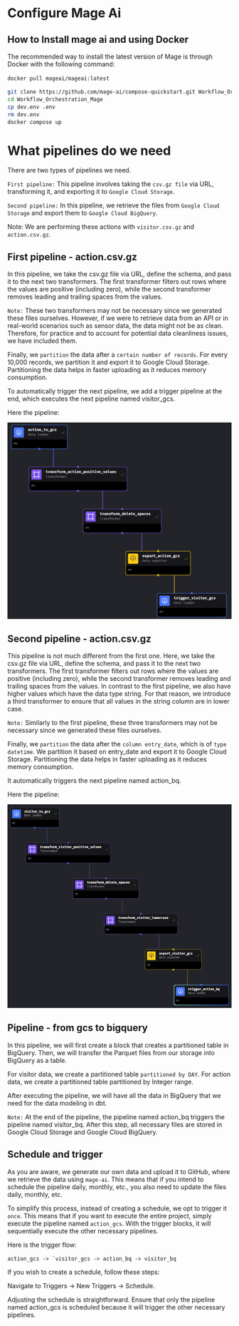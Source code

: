 # Configure Mage Ai

## How to Install mage ai and using Docker

The recommended way to install the latest version of Mage is through Docker with the following command:

`docker pull mageai/mageai:latest`

```bash
git clone https://github.com/mage-ai/compose-quickstart.git Workflow_Orchestration_Mage
cd Workflow_Orchestration_Mage
cp dev.env .env
rm dev.env
docker compose up
```

# What pipelines do we need
There are two types of pipelines we need.

`First pipeline:` This pipeline involves taking the `csv.gz file` via URL, transforming it, and exporting it to `Google Cloud Storage`.

`Second pipeline:` In this pipeline, we retrieve the files from `Google Cloud Storage` and export them to `Google Cloud BigQuery`.

Note: We are performing these actions with `visitor.csv.gz` and `action.csv.gz`.

## First pipeline - action.csv.gz
In this pipeline, we take the csv.gz file via URL, define the schema, and pass it to the next two transformers. The first transformer filters out rows where the values are positive (including zero), while the second transformer removes leading and trailing spaces from the values.

`Note:` These two transformers may not be necessary since we generated these files ourselves. However, if we were to retrieve data from an API or in real-world scenarios such as sensor data, the data might not be as clean. Therefore, for practice and to account for potential data cleanliness issues, we have included them.

Finally, we `partition` the data after a `certain number of records`. For every 10,000 records, we partition it and export it to Google Cloud Storage. Partitioning the data helps in faster uploading as it reduces memory consumption.

To automatically trigger the next pipeline, we add a trigger pipeline at the end, which executes the next pipeline named visitor_gcs.

Here the pipeline: 

![action_pipeline](https://github.com/Yokanisha/generatedAmusementPark/blob/main/Images/pipeline_action_gcs.PNG?raw=true)

## Second pipeline - action.csv.gz
This pipeline is not much different from the first one. Here, we take the csv.gz file via URL, define the schema, and pass it to the next two transformers. The first transformer filters out rows where the values are positive (including zero), while the second transformer removes leading and trailing spaces from the values. In contrast to the first pipeline, we also have higher values which have the data type string. For that reason, we introduce a third transformer to ensure that all values in the string column are in lower case.

`Note:` Similarly to the first pipeline, these three transformers may not be necessary since we generated these files ourselves.

Finally, we `partition` the data after the `column entry_date`, which is of `type datetime`. We partition it based on entry_date and export it to Google Cloud Storage. Partitioning the data helps in faster uploading as it reduces memory consumption.

It automatically triggers the next pipeline named action_bq.

Here the pipeline: 

![visitor_pipeline](https://github.com/Yokanisha/generatedAmusementPark/blob/main/Images/pipeline_visitor_gcs.PNG?raw=true)

## Pipeline - from gcs to bigquery

In this pipeline, we will first create a block that creates a partitioned table in BigQuery. Then, we will transfer the Parquet files from our storage into BigQuery as a table.

For visitor data, we create a partitioned table `partitioned by DAY`. For action data, we create a partitioned table partitioned by Integer range.

After executing the pipeline, we will have all the data in BigQuery that we need for the data modeling in dbt.

`Note:` At the end of the pipeline, the pipeline named action_bq triggers the pipeline named visitor_bq. After this step, all necessary files are stored in Google Cloud Storage and Google Cloud BigQuery.

## Schedule and trigger
As you are aware, we generate our own data and upload it to GitHub, where we retrieve the data using `mage-ai`. This means that if you intend to schedule the pipeline daily, monthly, etc., you also need to update the files daily, monthly, etc.

To simplify this process, instead of creating a schedule, we opt to trigger it `once`. This means that if you want to execute the entire project, simply execute the pipeline named `action_gcs`. With the trigger blocks, it will sequentially execute the other necessary pipelines.

Here is the trigger flow:
```
action_gcs -> `visitor_gcs -> action_bq -> visitor_bq
```

If you wish to create a schedule, follow these steps:

Navigate to Triggers -> New Triggers -> Schedule.

Adjusting the schedule is straightforward. Ensure that only the pipeline named action_gcs is scheduled because it will trigger the other necessary pipelines.
